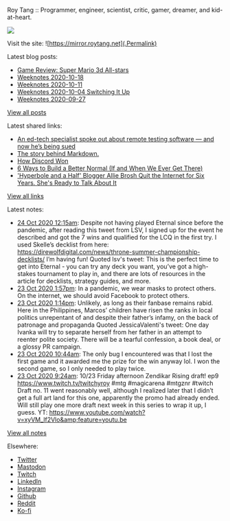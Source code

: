 Roy Tang :: Programmer, engineer, scientist, critic, gamer, dreamer, and kid-at-heart.

![](https://roytang.net/img/profile.jpg)

Visit the site: ![https://mirror.roytang.net](.Permalink)

Latest blog posts:
    

- [Game Review: Super Mario 3d All-stars](https://mirror.roytang.net/2020/10/mario-3d-all-stars/)
- [Weeknotes 2020-10-18](https://mirror.roytang.net/2020/10/weeknotes-2020-10-18/)
- [Weeknotes 2020-10-11](https://mirror.roytang.net/2020/10/weeknotes-2020-10-11/)
- [Weeknotes 2020-10-04 Switching It Up](https://mirror.roytang.net/2020/10/weeknotes-2020-10-04/)
- [Weeknotes 2020-09-27](https://mirror.roytang.net/2020/09/weeknotes-2020-09-27/)

[View all posts](https://mirror.roytang.net/blog)

Latest shared links:
    

- [An ed-tech specialist spoke out about remote testing software — and now he’s being sued](https://mirror.roytang.net/2020/10/an-ed-tech-specialist-spoke-out-about-remote-testing-software-and-now-hes-being-sued/)
- [The story behind Markdown.](https://mirror.roytang.net/2020/10/the-story-behind-markdown/)
- [How Discord Won](https://mirror.roytang.net/2020/10/how-discord-won/)
- [6 Ways to Build a Better Normal (If and When We Ever Get There)](https://mirror.roytang.net/2020/10/6-ways-to-build-a-better-normal-if-and-when-we-ever-get-there/)
- [&#39;Hyperbole and a Half&#39; Blogger Allie Brosh Quit the Internet for Six Years. She&#39;s Ready to Talk About It](https://mirror.roytang.net/2020/10/hyperbole-and-a-half-blogger-allie-brosh-quit-the-internet-for-six-years-she-s-ready-to-talk-about-i/)

[View all links](https://mirror.roytang.net/links)

Latest notes:
    

- [24 Oct 2020 12:15am](https://mirror.roytang.net/2020/10/1319794495395745793/): Despite not having played Eternal since before the pandemic, after reading this tweet from LSV, I signed up for the event he described and got the 7 wins and qualified for the LCQ in the first try. I used Skelle&rsquo;s decklist from here: https://direwolfdigital.com/news/throne-summer-championship-decklists/
I&rsquo;m having fun!
Quoted lsv&#39;s tweet:   This is the perfect time to get into Eternal - you can try any deck you want, you&rsquo;ve got a high-stakes tournament to play in, and there are lots of resources in the article for decklists, strategy guides, and more.
- [23 Oct 2020 1:57pm](https://mirror.roytang.net/2020/10/a38e76d18c18ef7048cd755f7374f753/): In a pandemic, we wear masks to protect others.
On the internet, we should avoid Facebook to protect others.
- [23 Oct 2020 1:14pm](https://mirror.roytang.net/2020/10/1319628147726270467/): Unlikely, as long as their fanbase remains rabid. Here in the Philippines, Marcos&rsquo; children have risen the ranks in local politics unrepentant of and despite their father&rsquo;s infamy, on the back of patronage and propaganda
Quoted JessicaValenti&#39;s tweet:   One day Ivanka will try to separate herself from her father in an attempt to reenter polite society. There will be a tearful confession, a book deal, or a glossy PR campaign.
- [23 Oct 2020 10:44am](https://mirror.roytang.net/2020/10/g9qvnxs/): The only bug I encountered was that I lost the first game and it awarded me the prize for the win anyway lol. I won the second game, so I only needed to play twice.
- [23 Oct 2020 9:24am](https://mirror.roytang.net/2020/10/1319570275986452480/): 10/23 Friday afternoon Zendikar Rising draft! ep9 https://www.twitch.tv/twitchyroy #mtg #magicarena #mtgznr #twitch
Draft no. 11 went reasonably well, although I realized later that I didn&rsquo;t get a full art land for this one, apparently the promo had already ended. Will still play one more draft next week in this series to wrap it up, I guess.
YT: https://www.youtube.com/watch?v=xyVM_lf2Vlo&amp;feature=youtu.be

[View all notes](https://mirror.roytang.net/notes)

Elsewhere:

- [Twitter](https://twitter.com/roytang)
- [Mastodon](https://mastodon.technology/@roytang)
- [Twitch](https://twitch.tv/twitchyroy)
- [LinkedIn](https://www.linkedin.com/in/roytang)
- [Instagram](https://instagram.com/roytang0400)
- [Github](https://github.com/roytang)
- [Reddit](https://reddit.com/u/hungryroy)
- [Ko-fi](https://ko-fi.com/roytang)